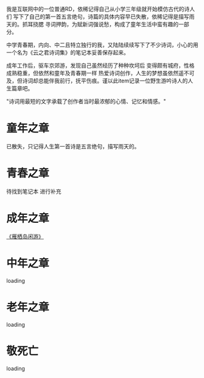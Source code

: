 我是互联网中的一位普通RD，依稀记得自己从小学三年级就开始模仿古代的诗人们 写下了自己的第一首五言绝句，诗篇的具体内容早已失散，依稀记得是描写雨天的。抓耳挠腮 寻词押韵，为赋新词强说愁，构成了童年生活中蛮有趣的一部分。

中学青春期，内向、中二且特立独行的我，又陆陆续续写下了不少诗词，小心的用一个名为《云之君诗词集》的笔记本妥善保存起来。

成年工作后，驱车京郊游，发现自己虽然经历了种种坎坷后 变得颇有城府，性格成熟稳重，但依然和童年及青春期一样 热爱诗词创作，人生的梦想虽依然遥不可及，但诗词却总能伴我前行，抚平伤痕。谨以此item记录一位野生游吟诗人的人生篇章吧。

"诗词用最短的文字承载了创作者当时最浓郁的心情、记忆和情感。"

# 童年之章
已散失，只记得人生第一首诗是五言绝句，描写雨天的。

# 青春之章
待找到笔记本 进行补充

# 成年之章
[《雁栖岛闲游》](/docs/adult/20220503.md)
# 中年之章
loading
# 老年之章
loading
# 敬死亡
loading